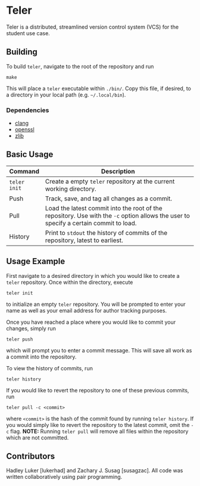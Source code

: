 # Teler
Teler is a distributed, streamlined version control system (VCS) for the student use case.
## Building
To build `teler`, navigate to the root of the repository and run
```
make
```
This will place a `teler` executable within `./bin/`. Copy this file, if desired, to a directory in your local path (e.g. `~/.local/bin`).
### Dependencies
* [clang](https://clang.llvm.org/)
* [openssl](https://www.openssl.org/)
* [zlib](https://www.zlib.net/)
## Basic Usage
| Command | Description |
| --- | --- |
| `teler init` | Create a empty `teler` repository at the current working directory. |
| Push | Track, save, and tag all changes as a commit. |
| Pull | Load the latest commit into the root of the repository. Use with the `-c` option allows the user to specify a certain commit to load. |
| History | Print to `stdout` the history of commits of the repository, latest to earliest. |
## Usage Example
First navigate to a desired directory in which you would like to create a `teler` repository. Once within the directory,
execute
```
teler init
```
to initialize an empty `teler` repository. You will be prompted to enter your name as well as your email address for author tracking purposes.

Once you have reached a place where you would like to commit your changes, simply run
```
teler push
```
which will prompt you to enter a commit message. This will save all work as a commit into the repository.

To view the history of commits, run
```
teler history
```

If you would like to revert the repository to one of these previous commits, run
```
teler pull -c <commit>
```
where `<commit>` is the hash of the commit found by running `teler history`. If you would simply like to revert the repository to the latest
commit, omit the `-c` flag. **NOTE:** Running `teler pull` will remove all files within the repository which are not committed.
## Contributors
Hadley Luker [lukerhad] and Zachary J. Susag [susagzac]. All code was written collaboratively using pair programming.
